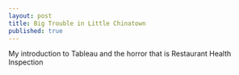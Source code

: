 ```yaml
---
layout: post
title: Big Trouble in Little Chinatown
published: true
---
```


My introduction to Tableau and the horror that is Restaurant Health Inspection
